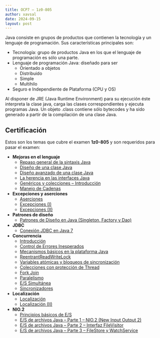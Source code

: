 ```yaml
---
title: OCP7 – 1z0-805
author: xavsal
date: 2024-09-15
layout: post
---
```


Java consiste en grupos de productos que contienen la tecnología y un lenguaje de programación.
Sus características principales son:

* Tecnología: grupo de productos Java en los que el lenguaje de programación es sólo una parte.
* Lenguaje de programación Java: diseñado para ser
	* Orientado a objetos
	* Distribuido
	* Simple
	* Multihilo
* Seguro e Independiente de Plataforma (CPU y OS)

Al disponer de JRE (Java Runtime Environment) para su ejecución éste interpreta la clase java, carga las clases correspondientes y ejecuta programas Java. Un objeto .class contiene sólo bytecodes y ha sido generado a partir de la compilación de una clase Java.

## Certificación

Estos son los temas que cubre el examen **1z0-805** y son requeridos para pasar el examen:

* **Mejoras en el lenguaje**
	* [Repaso general de la sintaxis Java](/java/ocp-7/2014-07-01-ocp7_02_repaso_general_de_la_sintaxis_java)
	* [Diseño de una clase Java](/java/ocp-7/2014-07-01-ocp7_03_diseno_de_una_clase_java)
	* [Diseño avanzado de una clase Java](/java/ocp-7/2014-07-12-ocp7_04_diseno_avanzado_de_una_clase_java)
	* [La herencia en las interfaces Java](/java/ocp-7/2014-07-01-ocp7_05_herencia_en_las_interfaces_java)
	* [Genéricos y colecciones – Introducción](/java/ocp-7/2014-07-04-ocp7_06_genericos_y_colecciones_introduccion)
	* [Manejo de Cadenas](/java/ocp-7/2014-06-18-ocp7_07_manejo_cadenas)
* **Excepciones y aserciones**
	* [Aserciones](/java/ocp-7/2018-02-07-ocp7_08_aserciones)		
	* [Excepciones (I)](/java/ocp-7/2014-07-03-ocp7_excepciones_1)
	* [Excepciones (II)](/java/ocp-7/2018-01-27-ocp7_excepciones_2)
* **Patrones de diseño**
	* [Patrones de Diseño en Java (Singleton, Factory y Dao)](/java/ocp-7/2016-03-27-ocp7_14_patrones_de_diseno_en_java)
* **JDBC**
	* [Conexión JDBC en Java 7](/java/ocp-7/2014-07-03-ocp7_12_conexiones_jdbc_en_java7)
* **Concurrencia**
	* [Introducción](/java/ocp-7/2014-06-20-ocp7_11_hilos_01_introduccion)
	* [Control de Errores Inesperados](/java/ocp-7/2018-02-17-ocp7_11_hilos_02_control_de_errores_inesperados)		
	* [Mecanismos básicos en la plataforma Java](/java/ocp-7/2018-01-27-ocp7_11_hilos_03_mecanismos_basicos_en_la_plataforma_java)
	* [ReentrantReadWriteLock](/java/ocp-7/2020-04-22-ocp7_11_hilos_04_reentrant_read_write_lock)
	* [Variables atómicas y bloqueos de sincronización](/java/ocp-7/2019-01-07-ocp7_11_hilos_05_variables_atomicas_y_bloqueos_de_sincronizacion)
	* [Colecciones con protección de Thread](/java/ocp-7/2018-12-30-ocp7_11_hilos_06_colecciones_con_proteccion_de_thread)
	* [Fork Join](/java/ocp-7/2020-05-20-ocp7_07_fork_join)
	* [Paralelismo](/java/ocp-7/2020-05-07-ocp7_11_hilos_08_paralelismo)
	* [E/S Simultánea](/java/ocp-7/2020-05-13-ocp7_11_hilos_09_es_simultanea)
	* [Sincronizadores](/java/ocp-7/2020-05-11-ocp7_11_hilos_10_sincronizadores)
* **Localización**
	* [Localización](/java/ocp-7/2014-07-01-ocp7_13_localizacion)
	* [Localización (II)](/java/ocp-7/2017-10-18-ocp7_13_localizacion_2)
* **NIO.2**
	* [Principios básicos de E/S](/java/ocp-7/2014-07-03-ocp7_09_principios_basicos_de_es)
	* [E/S de archivos Java – Parte 1 – NIO.2 (New Input Output 2)](/java/ocp-7/2015-11-04-ocp7_10_es_de_archivos_java_parte1_nio2)
	* [E/S de archivos Java – Parte 2 – Interfaz FileVisitor](/java/ocp-7/2015-12-02-ocp7_10_es_de_archivos_java_parte2_filevisitor)
	* [E/S de archivos Java – Parte 3 – FileStore y WatchService](/java/ocp-7/2015-12-03-ocp7_10_es_de_archivos_java_parte3_filestore_y_watchservice)
	